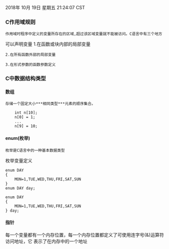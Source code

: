 2018年 10月 19日 星期五 21:24:07 CST

### C作用域规则
	作用域时程序中定义的变量所存在的区域,超过该区域变量就不能被访问。C语言中有三个地方
可以声明变量
	1.在函数或块内部的局部变量

	2.在所有函数外部的局部变量

	3.在形式参数的函数参数定义

### C中数据结构类型

#### 数组

	存储一个固定大小***相同类型***元素的顺序集合。


```
	int n[10];
	n[0] = 1;
	...
	n[9] = 10;
```

#### enum(枚举)

	枚举是C语言中的一种基本数据类型

枚举变量定义

```
enum DAY
{
	MON=1,TUE,WED,THU,FRI,SAT,SUN
}
enum DAY day;
```

```
enum DAY
{	
	MON=1,TUE,WED,THU,FRI,SAT,SUN
} day;
```

#### 指针

每一个变量都有一个内存位置，每一个内存位置都定义了可使用连字号(&)运算符访问地址，它
表示了在内存中的一个地址


